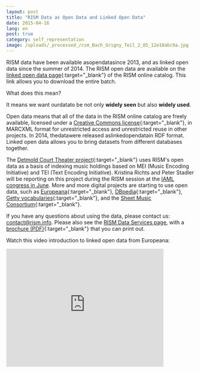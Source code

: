 ```yaml
---
layout: post
title: "RISM Data as Open Data and Linked Open Data"
date: 2015-04-16
lang: en
post: true
category: self_representation
image: /uploads/_processed_/csm_Bach_Grigny_Teil_2_05_12e18abc9a.jpg
---
```



RISM data have been available asopendatasince 2013, and as linked open data since the summer of 2014. The RISM open data are available on the [linked open data page](https://opac.rism.info/index.php?id=8&L=1&id=8){:target="_blank"} of the RISM online catalog. This link allows you to download the entire batch.

What does this mean?

It means we want ourdatato be not only **widely seen** but also **widely used**.

Open data means that all of the data in the RISM online catalog are freely available, licensed under a [Creative Commons license](https://creativecommons.org/licenses/by/3.0/de/deed.en){:target="_blank"}, in MARCXML format for unrestricted access and unrestricted reuse in other projects. In 2014, thedatawere released aslinkedopendatain RDF format. Linked open data allows you to bring datasets from different databases together.

The [Detmold Court Theater project](http://hoftheater-detmold.de/){:target="_blank"} uses RISM's open data as a basis of indexing music holdings based on MEI (Music Encoding Initiative) and TEI (Text Encoding Initiative). Kristina Richts and Peter Stadler will be reporting on this project during the RISM session at the [IAML congress in June](http://www.musiclibraryassoc.org/BlankCustom.asp?page=IAML_IMS_2015 "external-link-new-window"). More and more digital projects are starting to use open data, such as [Europeana](http://labs.europeana.eu/api/linked-open-data/introduction/){:target="_blank"}, [DBpedia](http://wiki.dbpedia.org/Interlinking){:target="_blank"}, [Getty vocabularies](http://www.getty.edu/research/tools/vocabularies/lod/){:target="_blank"}, and the [Sheet Music Consortium](http://digital2.library.ucla.edu/sheetmusic/lod.html){:target="_blank"}.

If you have any questions about using the data, please contact us: [contact@rism.info](mailto:contact@rism.info). Please also see the [RISM Data Services page](/community/development/data-services.html "Opens internal link in current window"), with a [brochure (PDF)](http://www.rism.info/fileadmin/content/community-content/Zentralredaktion/rism_datendienste-edH_klein.pdf){:target="_blank"} that you can print out.



Watch this video introduction to linked open data from Europeana:

<iframe width="420" height="315" src="https://www.youtube.com/embed/uju4wT9uBIA" frameborder="0" allowfullscreen></iframe>



<script type="text/javascript">var switchTo5x=true;</script><script type="text/javascript" src="http://w.sharethis.com/button/buttons.js"></script><script type="text/javascript">stLight.options({publisher: "9b601438-1ce1-49d8-bfd7-9cff5df54c17", doNotHash: false, doNotCopy: false, hashAddressBar: false});</script>